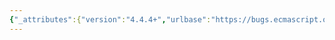 ```yaml
---
{"_attributes":{"version":"4.4.4+","urlbase":"https://bugs.ecmascript.org/","maintainer":"dherman@mozilla.com"},"bug":{"bug_id":2535,"creation_ts":"2014-02-12 16:43:00 -0800","short_desc":"chapter 14: misc editorial","delta_ts":"2014-06-01 18:40:55 -0700","product":"Draft for 6th Edition","component":"editorial issue","version":"Rev 22: January 20, 2014 Draft","rep_platform":"All","op_sys":"All","bug_status":"RESOLVED","resolution":"FIXED","priority":"Normal","bug_severity":"normal","everconfirmed":true,"reporter":{"uid":"jmdyck","name":"Michael Dyck"},"assigned_to":{"uid":"allen","name":"Allen Wirfs-Brock"},"long_desc":[{"commentid":7269,"comment_count":0,"who":{"uid":"jmdyck","name":"Michael Dyck"},"bug_when":"2014-02-12 16:43:53 -0800","thetext":"----------------------------------------\nIn 14.1 \"Function Definitions\":\n\n14.1 / Syntax / prod 6 (FormalsList) / rhs 1:\nFormalParameter[?Yield]\n    Insert \"?GeneratorParameter\", as in rhs 2.\n    (Why would the first FormalParameter in a FormalsList\n    be different from the others?)\n\n----------------------------------------\nIn 14.1.12 \"Static Semantics: ReferencesSuper\":\n\n14.1.12 / group 4 / production + step 1:\nFormalParameters : FormalParametersList\n  1. Return FormalParametersList Contains super.\n\n    s|Parameters|Parameter|\n\n----------------------------------------\nIn 14.2.4 \"Static Semantics: CoveredFormalsList\":\n\n14.2.4 / group 2 / production / rhs 3+4:\n( ... IdentifierName )\n( Expression , ... IdentifierName )\n    s|IdentifierName|BindingIdentifier|\n\n----------------------------------------\nIn 14.2.8 \"Runtime Semantics: IteratorBindingInitialisation\":\n\n14.2.8 / group 2 / step 2:\nReturn the result of performing IteratorBindingInitialisation of /formals/\nwith arguments /value/ and /environment/.\n    s|value|iterator|\n\n----------------------------------------\nIn 14.2.10 \"Runtime Semantics: Evaluation\":\n\n14.2.10 / group 1 / step 4:\n... performing the FunctionCreate abstract operation with arguments Arrow, ...\n    Change \"Arrow\" to sans-serif.\n\n----------------------------------------\nIn 14.3.8 \"Runtime Semantics: DefineMethod\":\n\n14.3.8 / step 5:\n... performing the FunctionCreate abstract operation with arguments Method, ...\n    Put \"Method\" in sans-serif.\n\n----------------------------------------\nIn 14.3.9 \"Runtime Semantics: PropertyDefinitionEvaluation\":\n\n14.3.9 / group 3 / step 6:\n... performing the FunctionCreate abstract operation with arguments Method, ...\n    Put \"Method\" in sans-serif.\n\n14.3.9 / group 4 / step 5:\n... performing the FunctionCreate abstract operation with arguments Method, ...\n    Put \"Method\" in sans-serif.\n\n----------------------------------------\nIn 14.4.11 \"Runtime Semantics: EvaluateBody\":\n\n14.4.11 / group 2 / step 1:\nLet /G/ be the result of ObjectCreate(*%*GeneratorPrototype*%*, ... ).\n    De-bold percents.\n\n----------------------------------------\nIn 14.4.13 \"Runtime Semantics: PropertyDefinitionEvaluation\":\n\n14.4.13 / group 1 / step 6:\n... the GeneratorFunctionCreate abstract operation with arguments Method, ...\n    Put \"Method\" in sans-serif.\n\n----------------------------------------\nIn 14.5.4 \"Static Semantics: Contains\":\n\n14.5.4 / group 1 / step 4:\nReturn the result of Contains for /ClassHeritage/ with argument /symbol/.\n    'Contains' is normally invoked via an infix notation.\n    Change to:\n        ... the result of /ClassHeritage/ Contains /symbol/\n\n----------------------------------------\nIn 14.5.9 \"Static Semantics: PrototypeMethodDefinitions\":\nIn 14.5.13 \"Static Semantics: StaticMethodDefinitions\":\n\n    As defined, each of these returns a List of ClassElements, but section\n    14.5.15 assumes that they each return a list of MethodDefinitions.\n    On the appropriate step, change /ClassElement/ to:\n        the /MethodDefinition/ of /ClassElement/\n\n----------------------------------------\nIn 14.6.1 \"Static Semantics: InTailPosition(nonterminal) Abstract Operation\":\n\n    For a semantic rule that returns a boolean, the name usually begins with\n    \"Is\" or \"Has\". Rename to \"IsInTailPosition\" ?\n\n    This algorithm has no preamble.\n\n14.6.1 / step 1:\nAssert: /nonterminal/ is a parsed grammar production.\n    The phrase \"parsed grammar production\" is odd.\n    Instead, \"parse node\" (as in Table 26) would be more normal.\n    (And \"parse-tree node\" probably even more so.)\n\n    Likewise, change /nonterminal/ to /node/ throughout the algorithm.\n\n----------------------------------------\nIn 14.6.2 \"Static Semantics: HasProductionInTailPosition\":\n\n    A better name might be \"HasCallInTailPosition\".\n\n    This is the only place in the spec where a semantic routine has its \"header\"\n    in one section and then has its production/algorithm groups set out in\n    subsections. It's just odd.\n\n    Rename parameter /nonterminal/ to /node/ (or maybe /expr/ or /callExpr/).\n\n----------------------------------------\nIn 14.6.2.1 \"Statement Rules\":\n\n14.6.2.1 / group 5 / production 4:\n    The production-recap for LabelledStatement\n    does not match its defining production in 13.12 / Syntax.\n\n14.6.2.1 / group 13 (the last one) / step 1:\nReturn HasProductionInTailPosition of /Finally/ with argument /nonterminal/.\n    s|Finally|Block|\n\n----------------------------------------\nIn 14.6.2.2 \"Expression Rules\":\n\n14.6.2.2 / group 7 / step 1:\nIf this /MemberExpression/ is /nonTerminal/, then return *true*.\n    De-capitalize the \"T\" in \"nonTerminal\".\n\n14.6.2.2 / group 8 / step 1:\nIf this /NewExpression/ is /nonterminal/, then return *true*.\n    I'm doubtful that this condition could ever be satisfied, because\n    I don't see anywhere that HasProductionInTailPosition is invoked\n    with a NewExpression as the argument.\n\n----------------------------------------\nIn 14.6.3 \"Runtime Semantics: PrepareForTailCall\":\n\n    Add \"()\" to the section title, so it's clearer that the operation doesn't\n    have any parameters.\n\nXXXXXXXXXXXXXXXXXXXXXXXXXXXXXXXXXXXXXXXXXXXXXXXXXXXXXXXXXXXXXXXXXXXXXXXXXXXXXXXX"},{"commentid":7965,"comment_count":1,"who":{"uid":"jmdyck","name":"Michael Dyck"},"bug_when":"2014-04-29 13:54:38 -0700","thetext":"Some of these were fixed in rev23, but most remain in rev24.\n\n14.2.8 has moved to 14.2.15,\n14.2.10 to 14.2.17."},{"commentid":8299,"comment_count":2,"who":{"uid":"allen","name":"Allen Wirfs-Brock"},"bug_when":"2014-05-10 10:54:58 -0700","thetext":"Regarding the organization of the tail call rules:  Yes this is a different style of organization, but it seems to work well for tail calls which is a pretty self contained  part of the the overall specification.  So, I'm not going to change it. \n\nSome reviewers would  prefer that everything was reorganized more like the tail call section, but thats also not going to happen.  At least not in this edition.\n\nI thought about renaming HasPropductionInTailPosiition, but decided against it. It isn't looking for any call, it is looking for the specific a\"production\" that is passed in as the argument.\n\nAlso, while \"production\" isn't quite right technically (we're really talking about parse nodes) the ES6 spec. has, so far, gotten away with fuzzing the distinction between grammar productions and the parse trees produced by parsing using those productions. I think we can continue to be fuzzy in that regard here.\n\nOtherwise, all fixed in rev25 editor's draft."},{"commentid":8309,"comment_count":3,"who":{"uid":"jmdyck","name":"Michael Dyck"},"bug_when":"2014-05-10 21:36:07 -0700","thetext":"(In reply to comment #2)\n> Regarding the organization of the tail call rules:  Yes this is a different\n> style of organization, but it seems to work well for tail calls which is a\n> pretty self contained  part of the the overall specification.  So, I'm not\n> going to change it. \n> \n> Some reviewers would  prefer that everything was reorganized more like the\n> tail call section, but thats also not going to happen.  At least not in this\n> edition.\n\nActually, I don't mind that all the HasProductionInTailPosition rules are grouped together, or that most other operations have their rules spread throughout the spec. Either/both is fine with me. I'm just pointing out that, normally, a set of rules appears in a section whose header gives the name of the semantic operation being defined, followed by its parameters. Here, you have to go up another level to get that info. \n\n\n\n> Also, while \"production\" isn't quite right technically (we're really talking\n> about parse nodes) the ES6 spec. has, so far, gotten away with fuzzing the\n> distinction between grammar productions and the parse trees produced by\n> parsing using those productions.\n\nYes, I've been meaning to raise a bug on that point. (But I figured I might as well wait until the technical changes were more or less done.)"},{"commentid":8776,"comment_count":4,"who":{"uid":"jmdyck","name":"Michael Dyck"},"bug_when":"2014-06-01 18:40:55 -0700","thetext":"confirmed fixed except for what I re-raised as Bug 2951, and the stuff about \"parsed grammar production\" and \"nonterminal\" that I intend to raise more generally at some point."}]}}
---
```

